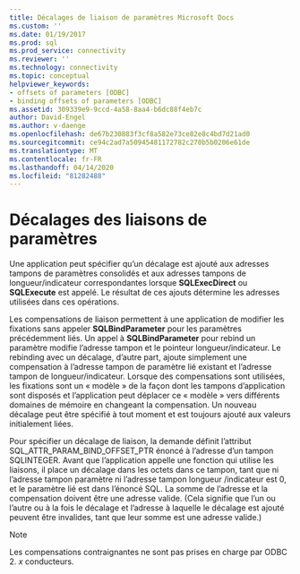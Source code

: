 ```yaml
---
title: Décalages de liaison de paramètres Microsoft Docs
ms.custom: ''
ms.date: 01/19/2017
ms.prod: sql
ms.prod_service: connectivity
ms.reviewer: ''
ms.technology: connectivity
ms.topic: conceptual
helpviewer_keywords:
- offsets of parameters [ODBC]
- binding offsets of parameters [ODBC]
ms.assetid: 309339e9-9ccd-4a58-8aa4-b6dc88f4eb7c
author: David-Engel
ms.author: v-daenge
ms.openlocfilehash: de67b230883f3cf8a582e73ce82e8c4bd7d21ad0
ms.sourcegitcommit: ce94c2ad7a50945481172782c270b5b0206e61de
ms.translationtype: MT
ms.contentlocale: fr-FR
ms.lasthandoff: 04/14/2020
ms.locfileid: "81282488"
---
```

# <a name="parameter-binding-offsets"></a>Décalages des liaisons de paramètres
Une application peut spécifier qu’un décalage est ajouté aux adresses tampons de paramètres consolidés et aux adresses tampons de longueur/indicateur correspondantes lorsque **SQLExecDirect** ou **SQLExecute** est appelé. Le résultat de ces ajouts détermine les adresses utilisées dans ces opérations.  
  
 Les compensations de liaison permettent à une application de modifier les fixations sans appeler **SQLBindParameter** pour les paramètres précédemment liés. Un appel à **SQLBindParameter** pour rebind un paramètre modifie l’adresse tampon et le pointeur longueur/indicateur. Le rebinding avec un décalage, d’autre part, ajoute simplement une compensation à l’adresse tampon de paramètre lié existant et l’adresse tampon de longueur/indicateur. Lorsque des compensations sont utilisées, les fixations sont un « modèle » de la façon dont les tampons d’application sont disposés et l’application peut déplacer ce « modèle » vers différents domaines de mémoire en changeant la compensation. Un nouveau décalage peut être spécifié à tout moment et est toujours ajouté aux valeurs initialement liées.  
  
 Pour spécifier un décalage de liaison, la demande définit l’attribut SQL_ATTR_PARAM_BIND_OFFSET_PTR énoncé à l’adresse d’un tampon SQLINTEGER. Avant que l’application appelle une fonction qui utilise les liaisons, il place un décalage dans les octets dans ce tampon, tant que ni l’adresse tampon paramètre ni l’adresse tampon longueur /indicateur est 0, et le paramètre lié est dans l’énoncé SQL. La somme de l’adresse et la compensation doivent être une adresse valide. (Cela signifie que l’un ou l’autre ou à la fois le décalage et l’adresse à laquelle le décalage est ajouté peuvent être invalides, tant que leur somme est une adresse valide.)  
  
> [!NOTE]  
>  Les compensations contraignantes ne sont pas prises en charge par ODBC 2. *x* conducteurs.
